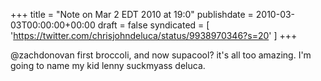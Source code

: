 +++
title = "Note on Mar 2 EDT 2010 at 19:0"
publishdate = 2010-03-03T00:00:00+00:00
draft = false
syndicated = [ 'https://twitter.com/chrisjohndeluca/status/9938970346?s=20' ]
+++

@zachdonovan first broccoli, and now supacool? it's all too amazing. I'm going to name my kid lenny suckmyass deluca.
